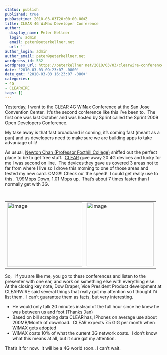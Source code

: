 ```yaml
---
status: publish
published: true
pubDatetime: 2010-03-03T20:00:00.000Z
title: CLEAR 4G WiMax Developer Conference
author:
  display_name: Peter Kellner
  login: admin
  email: peter@peterkellner.net
  url: ''
author_login: admin
author_email: peter@peterkellner.net
wordpress_id: 532
wordpress_url: https://peterkellner.net/2010/03/03/clearwire-conference-4g-wimax/
date: '2010-03-03 09:23:07 -0800'
date_gmt: '2010-03-03 16:23:07 -0800'
categories:
- 4G
- CLEARWIRE
tags: []
---
```

<p> Yesterday, I went to the CLEAR 4G WiMax Conference at the San Jose Convention Center.&#160; It’s the second conference like this I’ve been to.&#160; The first one was last October and was hosted by Sprint called the Sprint 2009 Open Developers Conference.</p>
<p>My take away is that fast broadband is coming, it’s coming fast (meant as a pun) and us developers need to make sure we are building apps to take advantage of it!</p>
<p>As usual, <a href="http://www.flickr.com/photos/scriptingnews/1173943808/">Newton Chan (Professor Foothill College)</a> sniffed out the perfect place to be to get free stuff.&#160; <a href="http://www.clear.com/">CLEAR</a> gave away 20 4G devices and lucky for me I was second on line.&#160; The devices they gave us covered 3 areas not to far from where I live so I drove this morning to one of those areas and tested my new card. OMG!!! Check out the speed!&#160; I could get really use to this.&#160; 1.99Mbps Down, 1.01 Mbps up.&#160; That’s about 7 times faster than I normally get with 3G.</p>
<p> <!--more--><br />
<table border="0" cellspacing="0" cellpadding="2" width="400">
<tbody>
<tr>
<td valign="top" width="200"><a href="/FilesForWebDownload/CLEAR4GWiMaxDeveloperConference_72A4/image.png"><img style="border-right-width: 0px; display: inline; border-top-width: 0px; border-bottom-width: 0px; border-left-width: 0px" title="image" border="0" alt="image" src="/FilesForWebDownload/CLEAR4GWiMaxDeveloperConference_72A4/image_thumb.png" width="239" height="208" /></a></td>
<td valign="top" width="200"><a href="/FilesForWebDownload/CLEAR4GWiMaxDeveloperConference_72A4/image_3.png"><img style="border-right-width: 0px; display: inline; border-top-width: 0px; border-bottom-width: 0px; border-left-width: 0px" title="image" border="0" alt="image" src="/FilesForWebDownload/CLEAR4GWiMaxDeveloperConference_72A4/image_thumb_3.png" width="214" height="206" /></a></td>
</tr>
</tbody>
</table>
<p>So,&#160;&#160; if you are like me, you go to these conferences and listen to the presenter with one ear, and work on something else with everything else.&#160; At the closing key note, Dow Draper, Vice President Product development at CLEARWIRE said several things that really got my attention so I thought I’d list them.&#160; I can’t guarantee them as facts, but very interesting.</p>
<ul>
<li>He would only talk 20 minutes instead of the full hour since he knew he was between us and foot (Thanks Dan) </li>
<li>Based on bill scraping data CLEAR has, IPhones on average use about 200MB/Month of download.&#160; CLEAR expects 7.5 GIG per month when WiMAX gets adopted </li>
<li>WiMAX costs 10% of what the current 3G network costs.&#160; I don’t know what this means at all, but it sure got my attention. </li>
</ul>
<p>That’s it for now.&#160; It will be a 4G world soon.. I can’t wait.</p>
